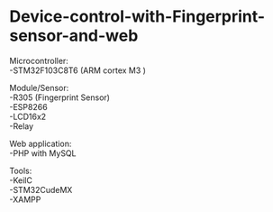 # Device-control-with-Fingerprint-sensor-and-web

Microcontroller: <br />
-STM32F103C8T6 (ARM cortex M3 ) <br />

Module/Sensor: <br />
-R305 (Fingerprint Sensor) <br />
-ESP8266 <br />
-LCD16x2 <br />
-Relay <br />

Web application: <br />
-PHP with MySQL <br />

Tools: <br />
-KeilC <br /> 
-STM32CudeMX <br />
-XAMPP <br />
